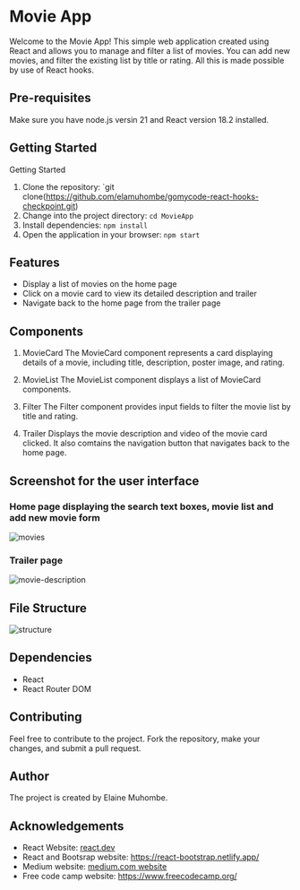 # Movie App

Welcome to the Movie App! This simple web application created using React and allows you to manage and filter a list of movies. You can add new movies, and filter the existing list by title or rating. All this is made possible by use of React hooks.

## Pre-requisites
Make sure you have node.js versin 21 and React version 18.2 installed.

## Getting Started

Getting Started

1. Clone the repository: `git clone(https://github.com/elamuhombe/gomycode-react-hooks-checkpoint.git)
2. Change into the project directory: `cd MovieApp`
3. Install dependencies: `npm install`
4. Open the application in your browser: `npm start`


## Features
- Display a list of movies on the home page
- Click on a movie card to view its detailed description and trailer
- Navigate back to the home page from the trailer page

## Components
1. MovieCard
The MovieCard component represents a card displaying details of a movie, including title, description, poster image, and rating.

2. MovieList
The MovieList component displays a list of MovieCard components.

3. Filter
The Filter component provides input fields to filter the movie list by title and rating.

4. Trailer
Displays the movie description and video of the movie card clicked.
It also comtains the navigation button that navigates back to the home page.

## Screenshot for the user interface
### Home page displaying the search text boxes, movie list and add new movie form
![movies](https://github.com/elamuhombe/gomycode-react-hooks-checkpoint/assets/10416177/8a3717b6-b160-4c7a-a490-962cfb850d45)

### Trailer page
![movie-description](https://github.com/elamuhombe/gomycode-react-hooks-checkpoint/assets/10416177/83ad7d34-b2a9-4ef1-8e15-b5b65d28b167)



## File Structure
![structure](https://github.com/elamuhombe/gomycode-react-hooks-checkpoint/assets/10416177/301b4446-7f7a-4239-99dd-0cf835a6623f)


## Dependencies

- React
- React Router DOM

## Contributing
Feel free to contribute to the project. Fork the repository, make your changes, and submit a pull request.

## Author
The project is created by Elaine Muhombe.

## Acknowledgements
- React Website: [react.dev](https://react.dev/)
- React and Bootsrap website: https://react-bootstrap.netlify.app/
- Medium website: [medium.com website](https://medium.com/)
- Free code camp website: https://www.freecodecamp.org/

